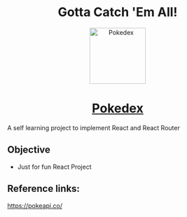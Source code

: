 <h1 align="center">Gotta Catch 'Em All!</h1>
<p align="center">
  <img  alt="Pokedex" height="128px" width="128px" src="https://img.icons8.com/color/96/000000/pokedex.png">
</p>
<h1 align="center"><a href="https://mondal10.github.io/Pokedex/#/">Pokedex</a></h1>

A self learning project to implement React and React Router

## Objective
- Just for fun React Project

## Reference links:
https://pokeapi.co/

